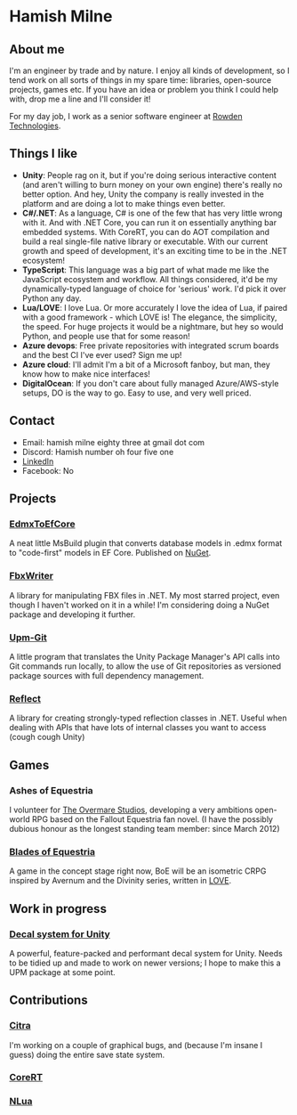 # Hamish Milne

## About me

I'm an engineer by trade and by nature. I enjoy all kinds of development, so I tend work on all sorts of things in my spare time: libraries, open-source projects, games etc. If you have an idea or problem you think I could help with, drop me a line and I'll consider it!

For my day job, I work as a senior software engineer at [Rowden Technologies](https://www.rowdentech.com/).

## Things I like

* **Unity**: People rag on it, but if you're doing serious interactive content (and aren't willing to burn money on your own engine) there's really no better option. And hey, Unity the company is really invested in the platform and are doing a lot to make things even better.
* **C#/.NET**: As a language, C# is one of the few that has very little wrong with it. And with .NET Core, you can run it on essentially anything bar embedded systems. With CoreRT, you can do AOT compilation and build a real single-file native library or executable. With our current growth and speed of development, it's an exciting time to be in the .NET ecosystem!
* **TypeScript**: This language was a big part of what made me like the JavaScript ecosystem and workflow. All things considered, it'd be my dynamically-typed language of choice for 'serious' work. I'd pick it over Python any day.
* **Lua/LOVE**: I love Lua. Or more accurately I love the idea of Lua, if paired with a good framework - which LOVE is! The elegance, the simplicity, the speed. For huge projects it would be a nightmare, but hey so would Python, and people use that for some reason!
* **Azure devops**: Free private repositories with integrated scrum boards and the best CI I've ever used? Sign me up!
* **Azure cloud**: I'll admit I'm a bit of a Microsoft fanboy, but man, they know how to make nice interfaces!
* **DigitalOcean**: If you don't care about fully managed Azure/AWS-style setups, DO is the way to go. Easy to use, and very well priced.

## Contact

* Email: hamish milne eighty three at gmail dot com
* Discord: Hamish number oh four five one
* [LinkedIn](https://uk.linkedin.com/in/hamish-milne-04ab39147)
* Facebook: No

## Projects

### [EdmxToEfCore](https://github.com/hamish-milne/EdmxToEfCore)

A neat little MsBuild plugin that converts database models in .edmx format to "code-first" models in EF Core. Published on [NuGet](https://www.nuget.org/packages/EdmxToEfCore/).

### [FbxWriter](https://github.com/hamish-milne/FbxWriter)

A library for manipulating FBX files in .NET. My most starred project, even though I haven't worked on it in a while! I'm considering doing a NuGet package and developing it further.

### [Upm-Git](https://github.com/hamish-milne/Upm-Git)

A little program that translates the Unity Package Manager's API calls into Git commands run locally, to allow the use of Git repositories as versioned package sources with full dependency management.

### [Reflect](https://github.com/hamish-milne/Reflect)

A library for creating strongly-typed reflection classes in .NET. Useful when dealing with APIs that have lots of internal classes you want to access (cough cough Unity)

## Games

### Ashes of Equestria

I volunteer for [The Overmare Studios](https://theovermare.com), developing a very ambitions open-world RPG based on the Fallout Equestria fan novel. (I have the possibly dubious honour as the longest standing team member: since March 2012)

### [Blades of Equestria](https://github.com/hamish-milne/Blades-Of-Equestria)

A game in the concept stage right now, BoE will be an isometric CRPG inspired by Avernum and the Divinity series, written in [LOVE](https://love2d.org).

## Work in progress

### [Decal system for Unity](https://github.com/hamish-milne/SkinnedDecals)

A powerful, feature-packed and performant decal system for Unity. Needs to be tidied up and made to work on newer versions; I hope to make this a UPM package at some point.

## Contributions

### [Citra](https://github.com/citra-emu/citra)

I'm working on a couple of graphical bugs, and (because I'm insane I guess) doing the entire save state system.

### [CoreRT](https://github.com/dotnet/corert)

### [NLua](https://github.com/NLua/NLua)
